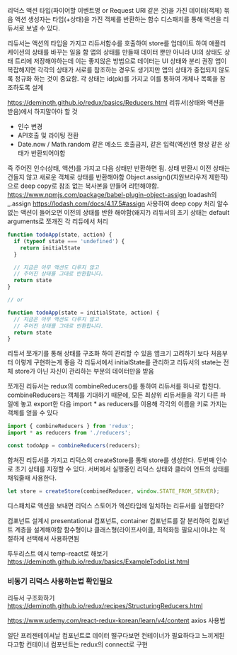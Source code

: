 리덕스 액션
타입(파이어할 이벤트명 or Request URI 같은 것)을 가진 데이터(객체) 묶음
액션 생성자는 타입(+상태)을 가진 객체를 반환하는 함수
디스패치를 통해 액션을 리듀서로 보낼 수 있다.

리듀서는 액션의 타입을 가지고 리듀서함수를 호출하여 store를 업데이트 하여 애플리케이션의 상태를 바꾸는 일을 함
앱의 상태를 만들때 데이터 뿐만 아니라 UI의 상태도 상태 트리에 저장해야하는데 이는 좋지않은 방법으로 데이터는 UI 상태와 분리 권장
앱이 복잡해지면 각각의 상태가 서로를 참조하는 경우도 생기지만 앱의 상태가 중첩되지 않도록 정규화 하는 것이 중요함.
각 상태는 id(pk)를 가지고 이를 통하여 개체나 목록을 참조하도록 설계

https://deminoth.github.io/redux/basics/Reducers.html
리듀서(상태와 액션을 받음)에서 하지말아야 할 것
- 인수 변경
- API호출 및 라이팅 전환
- Date.now / Math.random 같은 메소드 호출금지, 같은 입력(액션)엔 항상 같은 상태가 반환되어야함

즉 주어진 인수(상태, 액션)를 가지고 다음 상태만 반환하면 됨.
상태 반환시 이전 상태는 건들지 않고 새로운 객체로 상태를 반환해야함
Object.assign()(지원브라우저 제한적) 으로 deep copy로 참조 없는 복사본을 만들어 리턴해야함.
https://www.npmjs.com/package/babel-plugin-object-assign
loadash의 _.assign https://lodash.com/docs/4.17.5#assign
사용하여 deep copy 처리
알수없는 액션이 들어오면 이전의 상태를 반환 해야함(왜지?)
리듀서의 초기 상태는 default arguments로 쪼개진 각 리듀에서 처리

```js
function todoApp(state, action) {
  if (typeof state === 'undefined') {
    return initialState
  }

  // 지금은 아무 액션도 다루지 않고
  // 주어진 상태를 그대로 반환합니다.
  return state
}

// or

function todoApp(state = initialState, action) {
  // 지금은 아무 액션도 다루지 않고
  // 주어진 상태를 그대로 반환합니다.
  return state
}
```

리듀서 쪼개기를 통해 상태를 구조화 하여 관리할 수 있음
앱크기 고려하기 보다 처음부터 이렇게 구현하는게 좋음
각 리듀서에서 initialState를 관리하고 리듀서의 state는 전체 store가 아닌 자신이 관리하는 부분의 데이터만을 받음

쪼개진 리듀서는 redux의 combineReducers()를 통하여 리듀서를 하나로 합친다.
combineReducers는 객체를 기대하기 때문에, 모든 최상위 리듀서들을 각기 다른 파일에 놓고 export한 다음 import * as reducers를 이용해 각각의 이름을 키로 가지는 객체를 얻을 수 있다
```js
import { combineReducers } from 'redux';
import * as reducers from './reducers';

const todoApp = combineReducers(reducers);
```
합쳐진 리듀서를 가지고 리덕스의 createStore를 통해 store를 생성한다.
두번째 인수로 초기 상태를 지정할 수 있다. 서버에서 실행중인 리덕스 상태와 클라이 언트의 상태를 채워줄때 사용한다.
```js
let store = createStore(combinedReducer, window.STATE_FROM_SERVER);
```

디스패치로 액션을 보내면 리덕스 스토어가 액션타입에 일치하는 리듀서를 실행한다?

컴포넌트 설계시 presentational 컴포넌트, container 컴포넌트를 잘 분리하여 컴포넌트 계층을 설계해야함
함수형이냐 클래스형(라이프사이클, 최적화등 필요시)이냐는 적절하게 선택해서 사용하면됨

투두리스트 예시 temp-react로 해보기 https://deminoth.github.io/redux/basics/ExampleTodoList.html
### 비동기 리덕스 사용하는법 확인필요
리듀서 구조화하기
https://deminoth.github.io/redux/recipes/StructuringReducers.html

https://www.udemy.com/react-redux-korean/learn/v4/content
axios 사용법


일단 프리젠테이셔날 컴포넌트로 데이터 떨구다보면 컨테이너가 필요하다고 느끼게된다고함
컨테이너 컴포넌트는 redux의 connect로 구현
